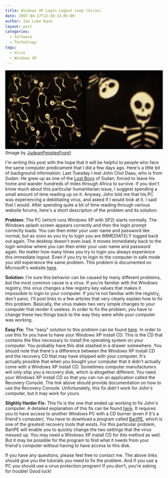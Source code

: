 ```yaml
---
title: Windows XP Login Logout Loop (Virus)
date: 2007-04-17T13:38:13-05:00
author: Ian Luke Kane
layout: post
categories:
  - Software
  - Technology
tags:
  - Virus
  - Windows XP
---
```


![(Image by JudeanPeoplesFront)](/assets/skeleton.jpg)  
(Image by [JudeanPeoplesFront](http://www.flickr.com/photos/judeanpeoplesfront/1603448742/sizes/z/in/photostream/))

I'm writing this post with the hope that it will be helpful to people
who face the same computer predicament that I did a few days ago. Here's
a little bit of background information: Last Tuesday I met John Chol
Daau, who is from Sudan. He grew up as one of the
[Lost Boys](http://en.wikipedia.org/wiki/Lost_Boys_of_Sudan) of Sudan,
forced to leave his home and wander hundreds of miles through Africa to
survive. If you don't know much about this particular humanitarian
issue, I suggest spending a small amount of time reading up on it.
Anyway, John told me that his PC was experiencing a debilitating virus,
and asked if I would look at it. I said that I would. After spending
quite a bit of time reading through various website forums, here's a
short description of the problem and its solution:

**Problem:** The PC (which runs Windows XP with SP2) starts normally.
The Windows splash screen appears correctly and then the login prompt
correctly loads. You can then enter your user name and password like
normal, but as soon as you try to login you are IMMEDIATELY logged back
out again. The desktop doesn't even load. It moves immediately back to
the login window where you can then enter your user name and password
again. No matter how many times you try to login you always experience
this immediate logout. Even if you try to login to the computer in safe
mode you still experience the same problem. This problem is documented
on Microsoft's website [here](http://support.microsoft.com/kb/555648).

**Solution:** I'm sure this behavior can be caused by many different
problems, but the most common cause is a virus. If you're familiar with
the Windows registry, this virus changes a few registry key values that
makes it impossible to login to your computer. If you're not familiar
with the registry, don't panic. I'll post links to a few articles that
very clearly explain how to fix this problem. Basically, the virus makes
two very simple changes to your computer that render it useless. In
order to fix the problem, you have to change these two things back to
the way they were while your computer was working.

**Easy Fix:** The "easy" solution to this problem can be found
[here](http://www.winxptutor.com/wsaremove.htm). In order to use this
fix you have to have your Windows XP install CD. This is the CD that
contains the files necessary to install the operating system on your
computer. You probably have this disk stashed in a drawer somewhere. You
should note that there's a difference between the Windows XP install CD
and the recovery CD that may have shipped with your computer. It's
actually possible that when you bought your computer that it didn't
actually come with a Windows XP install CD. Sometimes computer
manufacturers will only ship you a recovery disk, which is altogether
different. You need your Windows XP install CD so that you can run an
application called the Recovery Console. The link above should provide
documentation on how to use the Recovery Console. Unfortunately, this
fix didn't work for John's computer, but it may work for yours.

**Slightly Harder Fix:** This fix is the one that ended up working to
fix John's computer. A detailed explanation of this fix can be found
[here](http://windowsxp.mvps.org/peboot.htm). It requires you to have
access to another Windows PC with a CD burner (even if it's a friend's
computer). You have to download a program called
[BartPE](http://www.nu2.nu/pebuilder/), which is one of the greatest
recovery tools that exists. For this particular problem, BartPE will
enable you to quickly change the two settings that the virus messed up.
You may need a Windows XP install CD for this method as well. But it may
be possible for the program to find what it needs from your friend's
computer without having to have access to this disk.

If you have any questions, please feel free to contact me. The above
links should give you the tutorials you need to fix the problem. And if
you use a PC you should use a virus protection program! If you don't,
you're asking for trouble! Good luck!